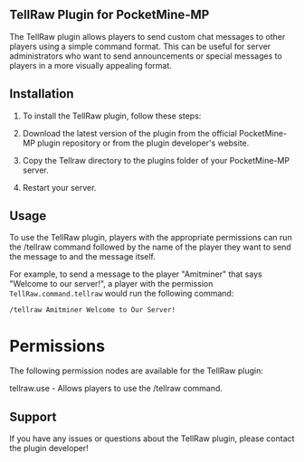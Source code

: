 ## TellRaw Plugin for PocketMine-MP
The TellRaw plugin allows players to send custom chat messages to other players using a simple command format. This can be useful for server administrators who want to send announcements or special messages to players in a more visually appealing format.
## Installation

1. To install the TellRaw plugin, follow these steps:

2. Download the latest version of the plugin from the official PocketMine-MP plugin repository or from the plugin developer's website.

3. Copy the Tellraw directory to the plugins folder of your PocketMine-MP server.

4. Restart your server.

## Usage

To use the TellRaw plugin, players with the appropriate permissions can run the /tellraw command followed by the name of the player they want to send the message to and the message itself.

For example, to send a message to the player "Amitminer" that says "Welcome to our server!", a player with the permission `TellRaw.command.tellraw`  would run the following command:
```
/tellraw Amitminer Welcome to Our Server!
```
# Permissions

The following permission nodes are available for the TellRaw plugin:

tellraw.use - Allows players to use the /tellraw command.

## Support

If you have any issues or questions about the TellRaw plugin, please contact the plugin developer!
